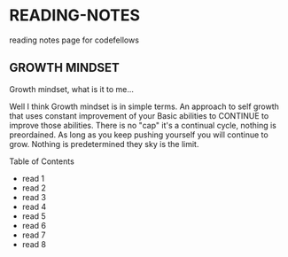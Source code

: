 # READING-NOTES
reading notes page for codefellows

## GROWTH MINDSET
Growth mindset, what is it to me...

Well I think Growth mindset is in simple terms. An approach to self growth that uses constant improvement of your Basic abilities to CONTINUE to improve those abilities. There is no "cap" it's a continual cycle, nothing is preordained. As long as you keep pushing yourself you will continue to grow. Nothing is predetermined they sky is the limit.

Table of Contents
* read 1
* read 2
* read 3
* read 4
* read 5
* read 6
* read 7
* read 8

